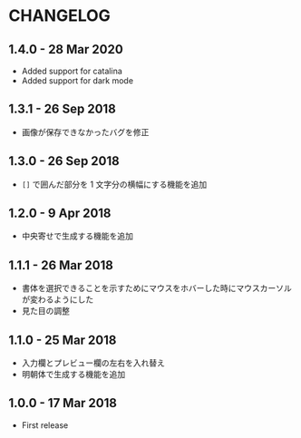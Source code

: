 # CHANGELOG

## 1.4.0 - 28 Mar 2020

- Added support for catalina
- Added support for dark mode

## 1.3.1 - 26 Sep 2018

- 画像が保存できなかったバグを修正

## 1.3.0 - 26 Sep 2018

- `[]` で囲んだ部分を 1 文字分の横幅にする機能を追加

## 1.2.0 - 9 Apr 2018

- 中央寄せで生成する機能を追加

## 1.1.1 - 26 Mar 2018

- 書体を選択できることを示すためにマウスをホバーした時にマウスカーソルが変わるようにした
- 見た目の調整

## 1.1.0 - 25 Mar 2018

- 入力欄とプレビュー欄の左右を入れ替え
- 明朝体で生成する機能を追加

## 1.0.0 - 17 Mar 2018

- First release
